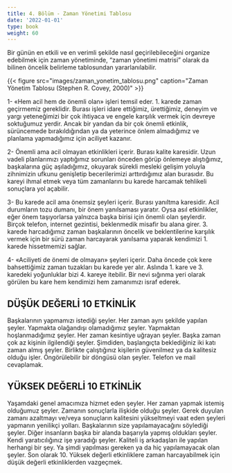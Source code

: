 ```yaml
---
title: 4. Bölüm - Zaman Yönetimi Tablosu
date: '2022-01-01'
type: book
weight: 60
---
```



Bir günün en etkili ve en verimli şekilde nasıl geçirilebileceğini organize edebilmek için zaman yönetiminde, “zaman yönetimi matrisi” olarak da bilinen öncelik belirleme tablosundan yararlanılabilir.

{{< figure src="images/zaman_yonetim_tablosu.png" caption="Zaman Yönetim Tablosu (Stephen R. Covey, 2000)" >}}

1- «Hem acil hem de önemli olan» işleri temsil eder. 1. karede zaman geçirmemiz gereklidir. Burası işleri idare ettiğimiz, ürettiğimiz, deneyim ve yargı yeteneğimizi bir çok ihtiyaca ve engele karşılık vermek için devreye soktuğumuz yerdir. Ancak bir yandan da bir çok önemli etkinlik, sürüncemede bırakıldığından ya da yeterince önlem almadığımız ve planlama yapmadığımız için aciliyet kazanır. 

2- Önemli ama acil olmayan etkinlikleri içerir. Burası kalite karesidir. Uzun vadeli planlarımızı yaptığımız sorunları önceden görüp önlemeye alıştığımız, başkalarına güç aşıladığımız, okuyarak sürekli mesleki gelişim yoluyla zihnimizin ufkunu genişletip becerilerimizi arttırdığımız alan burasıdır. Bu kareyi ihmal etmek veya tüm zamanlarını bu karede harcamak tehlikeli sonuçlara yol açabilir. 

3- Bu karede acil ama önemsiz şeyleri içerir. Burası yanıltma karesidir. Acil durumların tozu dumanı, bir önem yanılsaması yaratır. Oysa asıl etkinlikler, eğer önem taşıyorlarsa yalnızca başka birisi için önemli olan şeylerdir. Birçok telefon, internet gezintisi, beklenmedik misafir bu alana girer. 3. karede harcadığımız zaman başkalarının öncelik ve beklentilerine karşılık vermek için bir sürü zaman harcayarak yanılsama yaparak kendimizi 1. karede hissetmemizi sağlar. 

4- «Aciliyeti de önemi de olmayan» şeyleri içerir. Daha öncede çok kere bahsettiğimiz zaman tuzakları bu karede yer alır. Aslında 1. kare ve 3. karedeki yoğunluklar bizi 4. kareye itebilir. Bir nevi sığınma yeri olarak görülen bu kare hem kendimizi hem zamanımızı israf ederek. 

## DÜŞÜK DEĞERLİ 10 ETKİNLİK

Başkalarının yapmamızı istediği şeyler.
Her zaman aynı şekilde yapılan şeyler.
Yapmakta olağandışı olamadığımız şeyler.
Yapmaktan hoşlanmadığımız şeyler.
Her zaman kesintiye uğrayan şeyler.
Başka zaman çok az kişinin ilgilendiği şeyler.
Şimdiden, başlangıçta beklediğiniz iki katı zaman almış şeyler. 
Birlikte çalıştığınız kişilerin güvenilmez ya da kalitesiz olduğu işler. 
Öngörülebilir bir döngüsü olan şeyler.
Telefon ve mail cevaplamak.

## YÜKSEK DEĞERLİ 10 ETKİNLİK

Yaşamdaki genel amacımıza hizmet eden şeyler.
Her zaman yapmak istemiş olduğumuz şeyler.
Zamanın sonuçlarla ilişkide olduğu şeyler.
Gerek duyulan zamanı azaltmayı ve/veya sonuçların kalitesini yükseltmeyi vaat eden şeyleri yapmanın yenilikçi yolları.
Başkalarının size yapılamayacağını söylediği şeyler.
Diğer insanların başka bir alanda başarıyla yapmış oldukları şeyler.
Kendi yaratıcılığınız işe yaradığı şeyler.
Kaliteli iş arkadaşları ile yapılan herhangi bir şey.
Ya şimdi yapılması gereken ya da hiç yapılamayacak olan şeyler. 
Son olarak 10. Yüksek değerli etkinliklere zaman harcayabilmek için düşük değerli etkinliklerden vazgeçmek.

